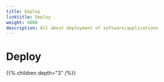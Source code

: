 ```yaml
---
title: Deploy
linktitle: Deploy
weight: 4000
description: All about deployment of software/applications
---
```

# Deploy

{{% children depth="3" /%}}
